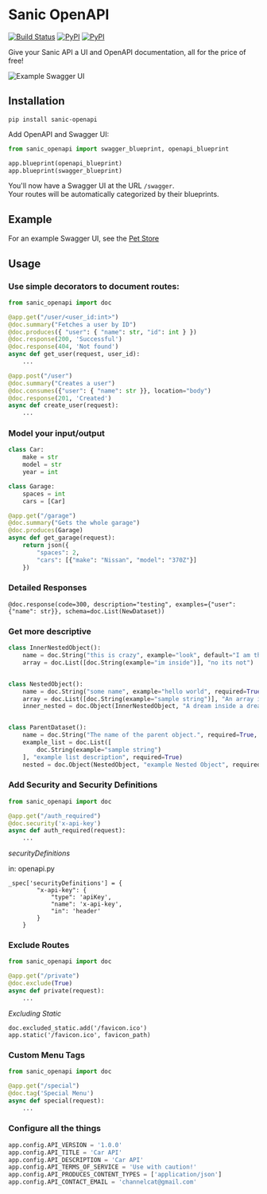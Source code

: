 # Sanic OpenAPI

[![Build Status](https://travis-ci.org/channelcat/sanic-openapi.svg?branch=master)](https://travis-ci.org/channelcat/sanic-openapi)
[![PyPI](https://img.shields.io/pypi/v/sanic-openapi.svg)](https://pypi.python.org/pypi/sanic-openapi/)
[![PyPI](https://img.shields.io/pypi/pyversions/sanic-openapi.svg)](https://pypi.python.org/pypi/sanic-openapi/)

Give your Sanic API a UI and OpenAPI documentation, all for the price of free!

![Example Swagger UI](images/code-to-ui.png?raw=true "Swagger UI")

## Installation

```shell
pip install sanic-openapi
```

Add OpenAPI and Swagger UI:

```python
from sanic_openapi import swagger_blueprint, openapi_blueprint

app.blueprint(openapi_blueprint)
app.blueprint(swagger_blueprint)
```

You'll now have a Swagger UI at the URL `/swagger`.  
Your routes will be automatically categorized by their blueprints.

## Example

For an example Swagger UI, see the [Pet Store](http://petstore.swagger.io/)

## Usage

### Use simple decorators to document routes:

```python
from sanic_openapi import doc

@app.get("/user/<user_id:int>")
@doc.summary("Fetches a user by ID")
@doc.produces({ "user": { "name": str, "id": int } })
@doc.response(200, 'Successful')
@doc.response(404, 'Not found')
async def get_user(request, user_id):
    ...

@app.post("/user")
@doc.summary("Creates a user")
@doc.consumes({"user": { "name": str }}, location="body")
@doc.response(201, 'Created')
async def create_user(request):
    ...
```

### Model your input/output

```python
class Car:
    make = str
    model = str
    year = int

class Garage:
    spaces = int
    cars = [Car]

@app.get("/garage")
@doc.summary("Gets the whole garage")
@doc.produces(Garage)
async def get_garage(request):
    return json({
        "spaces": 2,
        "cars": [{"make": "Nissan", "model": "370Z"}]
    })

```

### Detailed Responses

```
@doc.response(code=300, description="testing", examples={"user": {"name": str}}, schema=doc.List(NewDataset))
```

### Get more descriptive

```python
class InnerNestedObject():
    name = doc.String("this is crazy", example="look", default="I am the default")
    array = doc.List([doc.String(example="im inside")], "no its not")


class NestedObject():
    name = doc.String("some name", example="hello world", required=True)
    array = doc.List([doc.String(example="sample string")], "An array in the nested object", required=True)
    inner_nested = doc.Object(InnerNestedObject, "A dream inside a dream", required=True)


class ParentDataset():
    name = doc.String("The name of the parent object.", required=True, example="DemoObject")
    example_list = doc.List([
        doc.String(example="sample string")
    ], "example list description", required=True)
    nested = doc.Object(NestedObject, "example Nested Object", required=True)
```

### Add Security and Security Definitions

```python
from sanic_openapi import doc

@app.get("/auth_required")
@doc.security('x-api-key')
async def auth_required(request):
    ...
```
*securityDefinitions* 

in: openapi.py
```
_spec['securityDefinitions'] = {
        "x-api-key": {
            "type": 'apiKey',
            "name": 'x-api-key',
            "in": 'header'
        }
    }
```

### Exclude Routes
```python
from sanic_openapi import doc

@app.get("/private")
@doc.exclude(True)
async def private(request):
    ...
```

*Excluding Static*
```
doc.excluded_static.add('/favicon.ico')
app.static('/favicon.ico', favicon_path)
```

### Custom Menu Tags
```python
from sanic_openapi import doc

@app.get("/special")
@doc.tag('Special Menu')
async def special(request):
    ...
```

### Configure all the things

```python
app.config.API_VERSION = '1.0.0'
app.config.API_TITLE = 'Car API'
app.config.API_DESCRIPTION = 'Car API'
app.config.API_TERMS_OF_SERVICE = 'Use with caution!'
app.config.API_PRODUCES_CONTENT_TYPES = ['application/json']
app.config.API_CONTACT_EMAIL = 'channelcat@gmail.com'
```